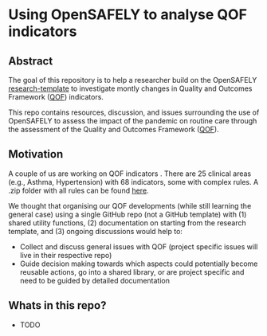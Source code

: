 # Using OpenSAFELY to analyse QOF indicators

## Abstract

The goal of this repository is to help a researcher build on the OpenSAFELY [research-template](https://github.com/opensafely/research-template) to investigate montly changes in Quality and Outcomes Framework ([QOF](https://digital.nhs.uk/data-and-information/data-tools-and-services/data-services/general-practice-data-hub/quality-outcomes-framework-qof)) indicators.

This repo contains resources, discussion, and issues surrounding the use of OpenSAFELY to assess the impact of the pandemic on routine care through the assessment of the Quality and Outcomes Framework ([QOF](https://digital.nhs.uk/data-and-information/data-tools-and-services/data-services/general-practice-data-hub/quality-outcomes-framework-qof)).

## Motivation

A couple of us are working on QOF indicators .
There are 25 clinical areas (e.g., Asthma, Hypertension) with 68 indicators, some with complex rules.
A .zip folder with all rules can be found [here](https://digital.nhs.uk/data-and-information/data-collections-and-data-sets/data-collections/quality-and-outcomes-framework-qof/quality-and-outcome-framework-qof-business-rules/qof-business-rules-v46.0-2021-2022-baseline-release). 

We thought that organising our QOF developments (while still learning the general case) using a single GitHub repo (not a GitHub template) with (1) shared utility functions, (2) documentation on starting from the research template, and  (3) ongoing discussions would help to:

- Collect and discuss general issues with QOF (project specific issues will live in their respective repo)
- Guide decision making towards which aspects could potentially become reusable actions, go into a shared library, or are project specific and need to be guided by detailed documentation


## Whats in this repo?

- TODO
